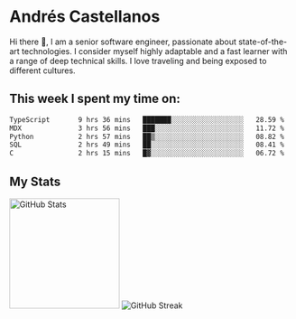 # Andrés Castellanos

Hi there 👋, I am a senior software engineer, passionate about state-of-the-art technologies. I consider myself highly adaptable and a fast learner with a range of deep technical skills. I love traveling and being exposed to different cultures.

## This week I spent my time on:

<!--START_SECTION:waka-->

```txt
TypeScript       9 hrs 36 mins   ███████░░░░░░░░░░░░░░░░░░   28.59 %
MDX              3 hrs 56 mins   ███░░░░░░░░░░░░░░░░░░░░░░   11.72 %
Python           2 hrs 57 mins   ██▒░░░░░░░░░░░░░░░░░░░░░░   08.82 %
SQL              2 hrs 49 mins   ██░░░░░░░░░░░░░░░░░░░░░░░   08.41 %
C                2 hrs 15 mins   █▓░░░░░░░░░░░░░░░░░░░░░░░   06.72 %
```

<!--END_SECTION:waka-->

## My Stats

<img height="195" src="https://github-readme-stats.vercel.app/api?username=andrescv&show_icons=true&theme=onedark&hide_border=true&card_width=495" alt="GitHub Stats" />

<img src="https://streak-stats.demolab.com?user=andrescv&theme=one-dark-pro&hide_border=true" alt="GitHub Streak" />
